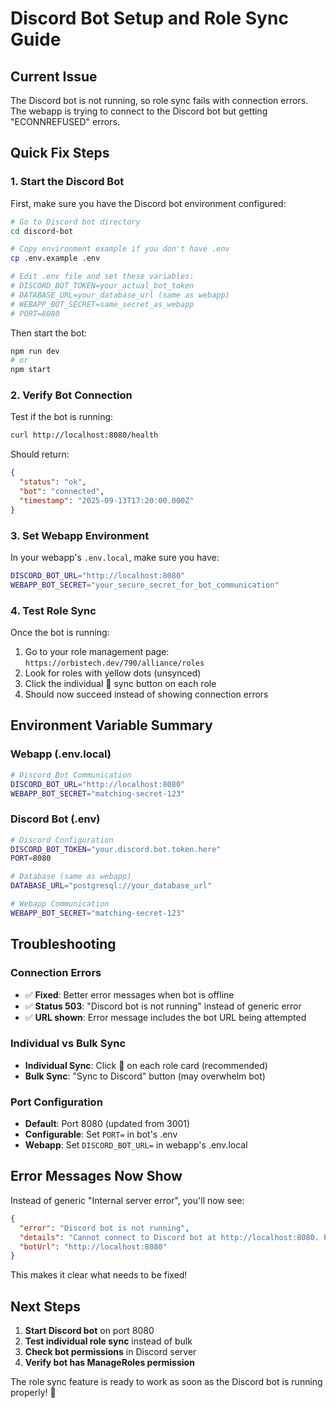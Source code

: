 # Discord Bot Setup and Role Sync Guide

## Current Issue
The Discord bot is not running, so role sync fails with connection errors. The webapp is trying to connect to the Discord bot but getting "ECONNREFUSED" errors.

## Quick Fix Steps

### 1. Start the Discord Bot

First, make sure you have the Discord bot environment configured:

```bash
# Go to Discord bot directory
cd discord-bot

# Copy environment example if you don't have .env
cp .env.example .env

# Edit .env file and set these variables:
# DISCORD_BOT_TOKEN=your_actual_bot_token
# DATABASE_URL=your_database_url (same as webapp)
# WEBAPP_BOT_SECRET=same_secret_as_webapp
# PORT=8080
```

Then start the bot:
```bash
npm run dev
# or
npm start
```

### 2. Verify Bot Connection

Test if the bot is running:
```bash
curl http://localhost:8080/health
```

Should return:
```json
{
  "status": "ok",
  "bot": "connected",
  "timestamp": "2025-09-13T17:20:00.000Z"
}
```

### 3. Set Webapp Environment

In your webapp's `.env.local`, make sure you have:
```bash
DISCORD_BOT_URL="http://localhost:8080"
WEBAPP_BOT_SECRET="your_secure_secret_for_bot_communication"
```

### 4. Test Role Sync

Once the bot is running:
1. Go to your role management page: `https://orbistech.dev/790/alliance/roles`
2. Look for roles with yellow dots (unsynced)
3. Click the individual 🔄 sync button on each role
4. Should now succeed instead of showing connection errors

## Environment Variable Summary

### Webapp (.env.local)
```bash
# Discord Bot Communication
DISCORD_BOT_URL="http://localhost:8080"
WEBAPP_BOT_SECRET="matching-secret-123"
```

### Discord Bot (.env)
```bash
# Discord Configuration
DISCORD_BOT_TOKEN="your.discord.bot.token.here"
PORT=8080

# Database (same as webapp)
DATABASE_URL="postgresql://your_database_url"

# Webapp Communication
WEBAPP_BOT_SECRET="matching-secret-123"
```

## Troubleshooting

### Connection Errors
- ✅ **Fixed**: Better error messages when bot is offline
- ✅ **Status 503**: "Discord bot is not running" instead of generic error
- ✅ **URL shown**: Error message includes the bot URL being attempted

### Individual vs Bulk Sync
- **Individual Sync**: Click 🔄 on each role card (recommended)
- **Bulk Sync**: "Sync to Discord" button (may overwhelm bot)

### Port Configuration
- **Default**: Port 8080 (updated from 3001)
- **Configurable**: Set `PORT=` in bot's .env
- **Webapp**: Set `DISCORD_BOT_URL=` in webapp's .env.local

## Error Messages Now Show

Instead of generic "Internal server error", you'll now see:

```json
{
  "error": "Discord bot is not running",
  "details": "Cannot connect to Discord bot at http://localhost:8080. Please ensure the Discord bot is running.",
  "botUrl": "http://localhost:8080"
}
```

This makes it clear what needs to be fixed!

## Next Steps

1. **Start Discord bot** on port 8080
2. **Test individual role sync** instead of bulk
3. **Check bot permissions** in Discord server
4. **Verify bot has ManageRoles permission**

The role sync feature is ready to work as soon as the Discord bot is running properly! 🚀
